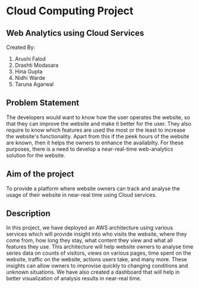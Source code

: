 # Cloud Computing Project 
## Web Analytics using Cloud Services

Created By:
  1. Arushi Falod
  2. Drashti Modasara
  3. Hina Gupta
  4. Nidhi Warde
  5. Taruna Agarwal

## Problem Statement
The developers would want to know how the user operates the website, so that they can improve the website and make it better for the user. They also require to know which features are used the most or the least to increase the website's functionality. Apart from this if the peek hours of the website are known, then it helps the owners to enhance the availabilty. For these purposes, there is a need to develop a near-real-time web-analytics solution for the website.

## Aim of the project
To provide a platform where website owners can track and analyse the usage of their website in near-real time using Cloud services.

## Description
In this project, we have deployed an AWS architecture using various services which will provide insight into who visits the website, where they come from, how long they stay, what content they view and what all features they use. 
This architecture will help website owners to analyse time series data on counts of visitors, views on various pages, time spent on the website, traffic on the website, actions users take, and many more.
These insights can allow owners to improvise quickly to changing conditions and unknown situations.
We have also created a dashboard that will help in better visualization of analysis results in near-real time.


